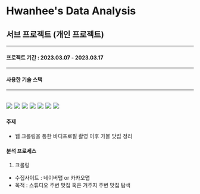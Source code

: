 # Hwanhee's Data Analysis

## 서브 프로젝트 (개인 프로젝트)
---
#### **프로젝트 기간** : 2023.03.07 - 2023.03.17

---
#### 사용한 기술 스택
---
<img src="https://img.shields.io/badge/Python-red?style=flat&logo=Python&logoColor=white"> <img src="https://img.shields.io/badge/MySQL-yellow?style=flat&logo=MySQL&logoColor=white"> <img src="https://img.shields.io/badge/Jupyter-blue?style=flat&logo=Jupyter&logoColor=white"> <img src="https://img.shields.io/badge/Selenuim-success?style=flat&logo=Selenium&logoColor=white"> <img src="https://img.shields.io/badge/pandas-yellowgreen?style=flat&logo=pandas&logoColor=white"> <img src="https://img.shields.io/badge/Folium-ff69b4?style=flat&logo=Folium&logoColor=white"> <img src="https://img.shields.io/badge/Visual Studio Code-blueviolet?style=flat&logo=Visual Studio Code&logoColor=white">
---

#### 주제
- 웹 크롤링을 통한 바디프로필 촬영 이후 가볼 맛집 정리

#### 분석 프로세스 
 1. 크롤링
 - 수집사이트 : 네이버맵 or 카카오맵
 - 목적 : 스튜디오 주변 맛집 혹은 거주지 주변 맛집 탐색
